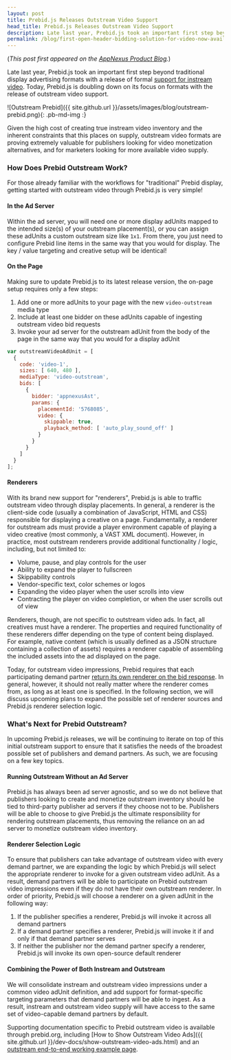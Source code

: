 ```yaml
---
layout: post
title: Prebid.js Releases Outstream Video Support
head_title: Prebid.js Releases Outstream Video Support
description: Late last year, Prebid.js took an important first step beyond traditional display advertising formats with a release of formal support for instream video.  Today, Prebid.js is doubling down on its focus on formats with the release of outstream video support.
permalink: /blog/first-open-header-bidding-solution-for-video-now-available-on-prebid-js
---
```


(*This post first appeared on the [AppNexus Product Blog](http://productblog.appnexus.com/prebid-js-releases-outstream-video-support/).*)

Late last year, Prebid.js took an important first step beyond traditional display advertising formats with a release of formal [support for instream video](http://productblog.appnexus.com/first-open-header-bidding-solution-for-video-now-available-on-prebid-js/). Today, Prebid.js is doubling down on its focus on formats with the release of outstream video support.

![Outstream Prebid]({{ site.github.url }}/assets/images/blog/outstream-prebid.png){: .pb-md-img :}

Given the high cost of creating true instream video inventory and the inherent constraints that this places on supply, outstream video formats are proving extremely valuable for publishers looking for video monetization alternatives, and for marketers looking for more available video supply.

### How Does Prebid Outstream Work?

For those already familiar with the workflows for "traditional" Prebid display, getting started with outstream video through Prebid.js is very simple!

#### In the Ad Server

Within the ad server, you will need one or more display adUnits mapped to the intended size(s) of your outstream placement(s), or you can assign these adUnits a custom outstream size like ```1x1```. From there, you just need to configure Prebid line items in the same way that you would for display. The key / value targeting and creative setup will be identical!

#### On the Page

Making sure to update Prebid.js to its latest release version, the on-page setup requires only a few steps:

1. Add one or more adUnits to your page with the new ```video-outstream``` media type
2. Include at least one bidder on these adUnits capable of ingesting outstream video bid requests
3. Invoke your ad server for the outstream adUnit from the body of the page in the same way that you would for a display adUnit


```javascript
var outstreamVideoAdUnit = [
  {
    code: 'video-1',
    sizes: [ 640, 480 ],
    mediaType: 'video-outstream',
    bids: [
      {
        bidder: 'appnexusAst',
        params: {
          placementId: '5768085',
          video: {
            skippable: true,
            playback_method: [ 'auto_play_sound_off' ]
          }
        }
      }
    ]
  }
];  
```

#### Renderers

With its brand new support for "renderers", Prebid.js is able to traffic outstream video through display placements. In general, a renderer is the client-side code (usually a combination of JavaScript, HTML and CSS) responsible for displaying a creative on a page. Fundamentally, a renderer for outstream ads must provide a player environment capable of playing a video creative (most commonly, a VAST XML document). However, in practice, most outstream renderers provide additional functionality / logic, including, but not limited to:

* Volume, pause, and play controls for the user
* Ability to expand the player to fullscreen
* Skippability controls
* Vendor-specific text, color schemes or logos
* Expanding the video player when the user scrolls into view
* Contracting the player on video completion, or when the user scrolls out of view

Renderers, though, are not specific to outstream video ads. In fact, all creatives must have a renderer. The properties and required functionality of these renderers differ depending on the type of content being displayed. For example, native content (which is usually defined as a JSON structure containing a collection of assets) requires a renderer capable of assembling the included assets into the ad displayed on the page.

Today, for outstream video impressions, Prebid requires that each participating demand partner [return its own renderer on the bid response](https://github.com/prebid/Prebid.js/pull/1082). In general, however, it should not really matter where the renderer comes from, as long as at least one is specified. In the following section, we will discuss upcoming plans to expand the possible set of renderer sources and Prebid.js renderer selection logic.

### What's Next for Prebid Outstream?

In upcoming Prebid.js releases, we will be continuing to iterate on top of this initial outstream support to ensure that it satisfies the needs of the broadest possible set of publishers and demand partners. As such, we are focusing on a few key topics.

#### Running Outstream Without an Ad Server

Prebid.js has always been ad server agnostic, and so we do not believe that publishers looking to create and monetize outstream inventory should be tied to third-party publisher ad servers if they choose not to be. Publishers will be able to choose to give Prebid.js the ultimate responsibility for rendering outstream placements, thus removing the reliance on an ad server to monetize outstream video inventory.

#### Renderer Selection Logic

To ensure that publishers can take advantage of outstream video with every demand partner, we are expanding the logic by which Prebid.js will select the appropriate renderer to invoke for a given outstream video adUnit. As a result, demand partners will be able to participate on Prebid outstream video impressions even if they do not have their own outstream renderer. In order of priority, Prebid.js will choose a renderer on a given adUnit in the following way:

1. If the publisher specifies a renderer, Prebid.js will invoke it across all demand partners
2. If a demand partner specifies a renderer, Prebid.js will invoke it if and only if that demand partner serves
3. If neither the publisher nor the demand partner specify a renderer, Prebid.js will invoke its own open-source default renderer

#### Combining the Power of Both Instream and Outstream

We will consolidate instream and outstream video impressions under a common video adUnit definition, and add support for format-specific targeting parameters that demand partners will be able to ingest. As a result, instream and outstream video supply will have access to the same set of video-capable demand partners by default.

Supporting documentation specific to Prebid outstream video is available through prebid.org, including [How to Show Outstream Video Ads]({{ site.github.url }}/dev-docs/show-outstream-video-ads.html) and an [outstream end-to-end working example page](http://acdn.adnxs.com/prebid/alpha/unrulydemo.html).  
